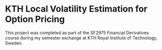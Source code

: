 # KTH Local Volatility Estimation for Option Pricing
This project was completed as part of the SF2975 Financial Derivatives course during my semester exchange at KTH Royal Institute of Technology, Sweden.
